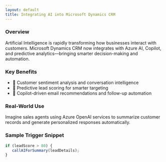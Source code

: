 ```yaml
---
layout: default
title: Integrating AI into Microsoft Dynamics CRM
---
```


### Overview  
Artificial Intelligence is rapidly transforming how businesses interact with customers. Microsoft Dynamics CRM now integrates with Azure AI, Copilot, and predictive analytics—bringing smarter decision-making and automation.

### Key Benefits
- 🤖 Customer sentiment analysis and conversation intelligence
- 🎯 Predictive lead scoring for smarter targeting
- 📨 Copilot-driven email recommendations and follow-up automation

### Real-World Use  
Imagine sales agents using Azure OpenAI services to summarize customer records and generate personalized responses automatically.

### Sample Trigger Snippet
```javascript
if (leadScore > 80) {
   callAIForSummary(leadDetails);
}
